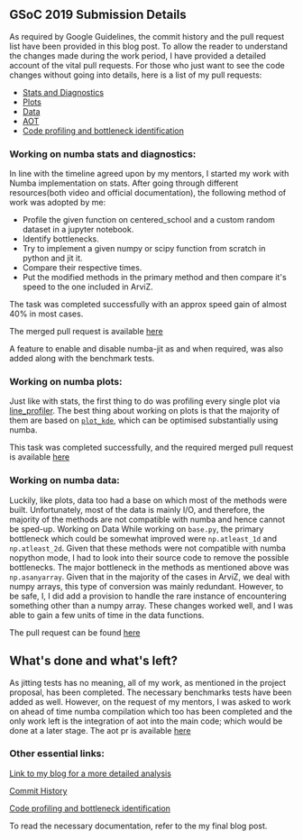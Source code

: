 ## GSoC 2019 Submission Details

As required by Google Guidelines, the commit history and the pull request list have been provided in this blog post. To allow the reader to understand the changes made during the work period, I have provided a detailed account of the vital pull requests. For those who just want to see the code changes without going into details, here is a list of my pull requests:

* [Stats and Diagnostics](https://github.com/arviz-devs/arviz/pull/710)
* [Plots](https://github.com/arviz-devs/arviz/pull/742)
* [Data](https://github.com/arviz-devs/arviz/pull/774)
* [AOT](https://github.com/arviz-devs/arviz/pull/785)
* [Code profiling and bottleneck identification](https://github.com/arviz-devs/arviz/pull/687)
### Working on numba stats and diagnostics:

In line with the timeline agreed upon by my mentors, I started my work with Numba implementation on stats. After going through different resources(both video and official documentation), the following method of work was adopted by me:

* Profile the given function on centered_school and a custom random dataset in a jupyter notebook.
* Identify bottlenecks.
* Try to implement a given numpy or scipy function from scratch in python and jit it.
* Compare their respective times.
* Put the modified methods in the primary method and then compare it's speed to the one included in ArviZ. 

The task was completed successfully with an approx speed gain of almost 40% in most cases.

The merged pull request is available [here](https://github.com/arviz-devs/arviz/pull/710)


A feature to enable and disable numba-jit as and when required, was also added along with the benchmark tests.
### Working on numba plots: 

Just like with stats, the first thing to do was profiling every single plot via [line_profiler](https://github.com/rkern/line_profiler). The best thing about working on plots is that the majority of them are based on [`plot_kde`](https://arviz-devs.github.io/arviz/generated/arviz.plot_kde.html#arviz.plot_kde), which can be optimised substantially using numba. 


This task  was completed successfully, and the required merged pull request is available [here](https://github.com/arviz-devs/arviz/pull/742)


### Working on numba data:

Luckily, like plots, data too had a base on which most of the methods were built. Unfortunately, most of the data is mainly I/O, and therefore, the majority of the methods are not compatible with numba and hence cannot be sped-up.
Working on Data
While working on `base.py`, the primary bottleneck which could be somewhat improved were `np.atleast_1d` and `np.atleast_2d`. Given that these methods were not compatible with numba nopython mode, I had to look into their source code to remove the possible bottlenecks. The major bottleneck in the methods as mentioned above was `np.asanyarray`. Given that in the majority of the cases in ArviZ, we deal with numpy arrays, this type of conversion was mainly redundant. However, to be safe, I, I did add a provision to handle the rare instance of encountering something other than a numpy array. These changes worked well, and I was able to gain a few units of time in the data functions.

The pull request can be found [here](https://github.com/arviz-devs/arviz/pull/774)


## What's done and what's left?

As jitting tests has no meaning, all of my work, as mentioned in the project proposal, has been completed. The necessary benchmarks tests have been added as well. However, on the request of my mentors, I was asked to work on ahead of time numba compilation which too has been completed and the only work left is the integration of aot into the main code; which would be done at a later stage. The aot pr is available [here](https://github.com/arviz-devs/arviz/pull/785)


### Other essential links:

[Link to my blog for a more detailed analysis](https://ban-zee.github.io/)


[Commit History](https://github.com/arviz-devs/arviz/commits?author=Ban-zee)

[Code profiling and bottleneck identification](https://github.com/arviz-devs/arviz/pull/687)

To read the necessary documentation, refer to the my final blog post.
